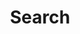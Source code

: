 ---
title: "Search"
slug: "search"
layout: "search"
outputs:
    - html
    - json
#menu:
#    main:
#        weight: -60
#        pre: search
---